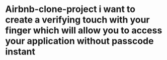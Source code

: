 # Airbnb-clone-project i want to create a verifying touch with your finger which will allow you to access your application without passcode instant
